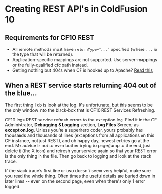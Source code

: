 # Creating REST API's in ColdFusion 10

## Requirements for CF10 REST

* All remote methods must have `returnType="..."` specified (where `...` is the type that will be returned).
* Application-specific mappings are not supported. Use server-mappings or the fully-qualified cfc path instead.
* Getting nothing but 404s when CF is hooked up to Apache? [Read this][1]

## When a REST service starts returning 404 out of the blue...

The first thing I do is look at the log. It's unfortunate, but this seems to be the only window into the black-box that is CF10 REST Services Refreshing.

CF10 logs REST service refresh errors to the exception log. Find it in the CF Administrator, **Debugging & Logging** section, **Log Files** Screen; as **exception.log**. Unless you're a superhero coder, yours probably has thousands and thousands of lines (exceptions from all applications on this CF instance, not just REST), and oh happy day, newest entries go at the end. My advice is not to even bother trying to page/jump to the end, just delete it (the X icon) and refresh your service again so that your REST error is the only thing in the file. Then go back to logging and look at the stack trace.

If the stack trace's first line or two doesn't seem very helpful, make sure you read the whole thing. Often times the useful details are buried down in later lines -- even on the second page, even when there's only 1 error logged.


[1]:http://fusiongrokker.com/post/getting-nothing-but-404-s-for-coldfusion-10-rest-on-apache
